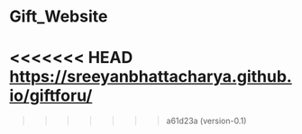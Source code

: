 # Gift_Website
<<<<<<< HEAD
https://sreeyanbhattacharya.github.io/giftforu/
=======
>>>>>>> a61d23a (version-0.1)
